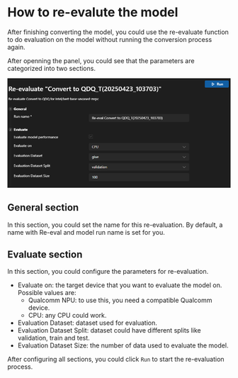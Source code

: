 # How to re-evalute the model

After finishing converting the model, you could use the re-evaluate function to do evaluation on the model without running the conversion process again.

After openning the panel, you could see that the parameters are categorized into two sections.

![Re-evaluate Panel](./Images/Re-evaluate.png)

## General section

In this section, you could set the name for this re-evaluation. By default, a name with Re-eval and model run name is set for you.

## Evaluate section

In this section, you could configure the parameters for re-evaluation.

- Evaluate on: the target device that you want to evaluate the model on. Possible values are:
    + Qualcomm NPU: to use this, you need a compatible Qualcomm device.
    + CPU: any CPU could work.
- Evaluation Dataset: dataset used for evaluation.
- Evaluation Dataset Split: dataset could have different splits like validation, train and test.
- Evaluation Dataset Size: the number of data used to evaluate the model.

After configuring all sections, you could click `Run` to start the re-evaluation process.
